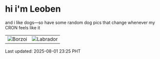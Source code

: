 # hi i'm Leoben

and i like dogs—so have some random dog pics that change whenever my CRON feels like it

|  |  |
|--------|----------|
| ![Borzoi](https://random-dog-vercel.vercel.app/api/random-borzoi?v=1754061954) | ![Labrador](https://random-dog-vercel.vercel.app/api/random-labrador?v=1754061954) |

Last updated: 2025-08-01 23:25 PHT
